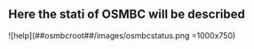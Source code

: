 
## Here the stati of OSMBC will be described

![help](##osmbcroot##/images/osmbcstatus.png =1000x750)